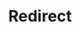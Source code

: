﻿---
layout: src/layouts/Redirect.astro
title: Redirect
redirect: https://yamldoc.liuyan.wang/docs/deployments/custom-scripts/script-modules
pubDate:  2023-01-01
navSearch: false
navSitemap: false
navMenu: false
---
